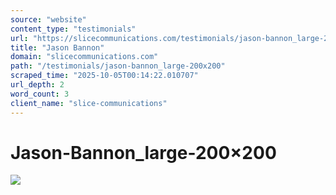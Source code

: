 ```yaml
---
source: "website"
content_type: "testimonials"
url: "https://slicecommunications.com/testimonials/jason-bannon_large-200x200"
title: "Jason Bannon"
domain: "slicecommunications.com"
path: "/testimonials/jason-bannon_large-200x200"
scraped_time: "2025-10-05T00:14:22.010707"
url_depth: 2
word_count: 3
client_name: "slice-communications"
---
```


# Jason-Bannon_large-200×200

[![](https://slicecommunications.com/wp-content/uploads/2021/05/Jason-Bannon_large-200x200-1.png)](https://slicecommunications.com/wp-content/uploads/2021/05/Jason-Bannon_large-200x200-1.png)